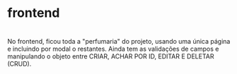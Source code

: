 # frontend
#
No frontend, ficou toda a "perfumaria" do projeto, usando uma única página e incluindo por modal o restantes. Ainda tem as validações de campos e manipulando o objeto entre CRIAR, ACHAR POR ID, EDITAR E DELETAR (CRUD).
